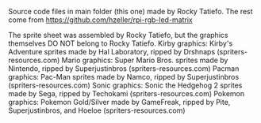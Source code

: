 Source code files in main folder (this one) made by Rocky Tatiefo.
The rest come from https://github.com/hzeller/rpi-rgb-led-matrix

The sprite sheet was assembled by Rocky Tatiefo, but the graphics 
themselves DO NOT belong to Rocky Tatiefo. 
Kirby graphics: Kirby's Adventure sprites made by Hal Laboratory,
ripped by Drshnaps (spriters-resources.com) 
Mario graphics: Super Mario Bros. sprites made by Nintendo, ripped
by Superjustinbros (spriters-resources.com)
Pacman graphics: Pac-Man sprites made by Namco, ripped by 
Superjustinbros (spriters-resources.com)
Sonic graphics: Sonic the Hedgehog 2 sprites made by Sega, ripped
by Techokami (spriters-resources.com)
Pokemon graphics: Pokemon Gold/Silver made by GameFreak, ripped by
Pite, Superjustinbros, and Hoeloe (spriters-resources.com)